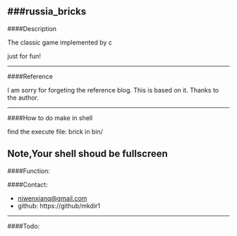 ###russia_bricks
---

####Description

The classic game implemented by c

just for fun!

---

####Reference

I am sorry for forgeting the reference blog. This is based on it. Thanks to the author. 

---

####How to do
make in shell

find the execute file: brick in bin/

**Note**,**Your shell shoud be fullscreen**
---

####Function:

####Contact:
- niwenxianq@gmail.com
- github: https://github/mkdir1

---

####Todo:
